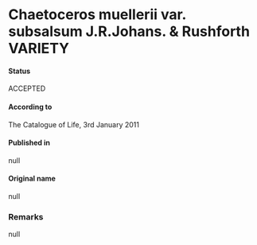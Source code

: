 Chaetoceros muellerii var. subsalsum J.R.Johans. & Rushforth VARIETY
=======

#### Status
ACCEPTED

#### According to
The Catalogue of Life, 3rd January 2011

#### Published in
null

#### Original name
null

### Remarks
null